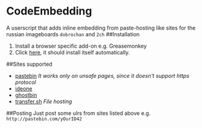 # CodeEmbedding
A userscript that adds inline embedding from paste-hosting like sites for the
russian imageboards `dobrochan` and `2ch`
##Installation
1. Install a browser specific add-on e.g. Greasemonkey
2. Click [here](https://github.com/tagener-noisu/CodeEmbedding/raw/master/CodeEmbedding.user.js), it should install itself automatically.

##Sites supported
* [pastebin](http://pastebin.com) _It works only on unsafe pages, since it doesn't
support https protocol_
* [ideone](https://ideone.com)
* [ghostbin](https://ghostbin.com)
* [transfer.sh](https://transfer.sh) _File hosting_

##Posting
Just post some ulrs from sites listed above e.g. `http://pastebin.com/yOurID42`
